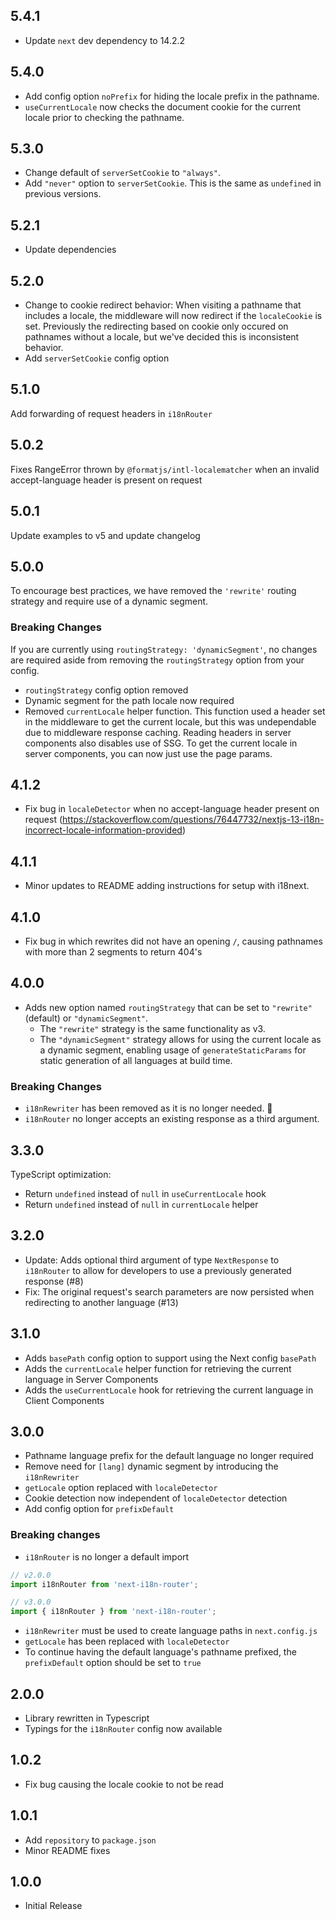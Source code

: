 ## 5.4.1

- Update `next` dev dependency to 14.2.2

## 5.4.0

- Add config option `noPrefix` for hiding the locale prefix in the pathname.
- `useCurrentLocale` now checks the document cookie for the current locale prior to checking the pathname.

## 5.3.0

- Change default of `serverSetCookie` to `"always"`.
- Add `"never"` option to `serverSetCookie`. This is the same as `undefined` in previous versions.

## 5.2.1

- Update dependencies

## 5.2.0

- Change to cookie redirect behavior: When visiting a pathname that includes a locale, the middleware will now redirect if the `localeCookie` is set. Previously the redirecting based on cookie only occured on pathnames without a locale, but we've decided this is inconsistent behavior.
- Add `serverSetCookie` config option

## 5.1.0

Add forwarding of request headers in `i18nRouter`

## 5.0.2

Fixes RangeError thrown by `@formatjs/intl-localematcher` when an invalid accept-language header is present on request

## 5.0.1

Update examples to v5 and update changelog

## 5.0.0

To encourage best practices, we have removed the `'rewrite'` routing strategy and require use of a dynamic segment.

### Breaking Changes

If you are currently using `routingStrategy: 'dynamicSegment'`, no changes are required aside from removing the `routingStrategy` option from your config.

- `routingStrategy` config option removed
- Dynamic segment for the path locale now required
- Removed `currentLocale` helper function. This function used a header set in the middleware to get the current locale, but this was undependable due to middleware response caching. Reading headers in server components also disables use of SSG. To get the current locale in server components, you can now just use the page params.

## 4.1.2

- Fix bug in `localeDetector` when no accept-language header present on request (https://stackoverflow.com/questions/76447732/nextjs-13-i18n-incorrect-locale-information-provided)

## 4.1.1

- Minor updates to README adding instructions for setup with i18next.

## 4.1.0

- Fix bug in which rewrites did not have an opening `/`, causing pathnames with more than 2 segments to return 404's

## 4.0.0

- Adds new option named `routingStrategy` that can be set to `"rewrite"` (default) or `"dynamicSegment"`.
  - The `"rewrite"` strategy is the same functionality as v3.
  - The `"dynamicSegment"` strategy allows for using the current locale as a dynamic segment, enabling usage of `generateStaticParams` for static generation of all languages at build time.

### Breaking Changes

- `i18nRewriter` has been removed as it is no longer needed. 🎉
- `i18nRouter` no longer accepts an existing response as a third argument.

## 3.3.0

TypeScript optimization:

- Return `undefined` instead of `null` in `useCurrentLocale` hook
- Return `undefined` instead of `null` in `currentLocale` helper

## 3.2.0

- Update: Adds optional third argument of type `NextResponse` to `i18nRouter` to allow for developers to use a previously generated response (#8)
- Fix: The original request's search parameters are now persisted when redirecting to another language (#13)

## 3.1.0

- Adds `basePath` config option to support using the Next config `basePath`
- Adds the `currentLocale` helper function for retrieving the current language in Server Components
- Adds the `useCurrentLocale` hook for retrieving the current language in Client Components

## 3.0.0

- Pathname language prefix for the default language no longer required
- Remove need for `[lang]` dynamic segment by introducing the `i18nRewriter`
- `getLocale` option replaced with `localeDetector`
- Cookie detection now independent of `localeDetector` detection
- Add config option for `prefixDefault`

### Breaking changes

- `i18nRouter` is no longer a default import

```js
// v2.0.0
import i18nRouter from 'next-i18n-router';

// v3.0.0
import { i18nRouter } from 'next-i18n-router';
```

- `i18nRewriter` must be used to create language paths in `next.config.js`
- `getLocale` has been replaced with `localeDetector`
- To continue having the default language's pathname prefixed, the `prefixDefault` option should be set to `true`

## 2.0.0

- Library rewritten in Typescript
- Typings for the `i18nRouter` config now available

## 1.0.2

- Fix bug causing the locale cookie to not be read

## 1.0.1

- Add `repository` to `package.json`
- Minor README fixes

## 1.0.0

- Initial Release
